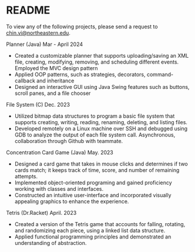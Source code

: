 # README
To view any of the following projects, please send a request to chin.vi@northeastern.edu. 

Planner (Java) Mar - April 2024
- Created a customizable planner that supports uploading/saving an XML file, creating, modifying,
    removing, and scheduling different events. Employed the MVC design pattern
- Applied OOP patterns, such as strategies, decorators, command-callback and inheritance
- Designed an interactive GUI using Java Swing features such as buttons, scroll panes, and a file chooser

File System (C) Dec. 2023
- Utilized bitmap data structures to program a basic file system that supports creating, writing, reading, renaming, deleting, and listing files.
- Developed remotely on a Linux machine over SSH and debugged using GDB to analyze the output of each file system call. Asynchronous, collaboration through Github with teammate.

Concentration Card Game (Java) May. 2023 
- Designed a card game that takes in mouse clicks and determines if two cards match; it keeps track of time, score, and number of remaining attempts.
- Implemented object-oriented programing and gained proficiency working with classes and interfaces.
- Constructed an intuitive user-interface and incorporated visually appealing graphics to enhance the experience.

Tetris (Dr.Racket) April. 2023
- Created a version of the Tetris game that accounts for falling, rotating, and randomizing each piece, using a linked list data structure.
- Applied functional programming principles and demonstrated an understanding of abstraction.

